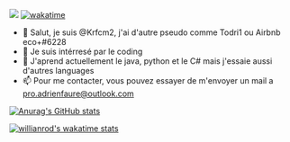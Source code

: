 ![](https://komarev.com/ghpvc/?username=AirbnbEcoPlus&color=orange)
[![wakatime](https://wakatime.com/badge/user/ceb0a75a-8f2b-44a2-a5c3-7d734dcb27b3.svg)](https://wakatime.com/@ceb0a75a-8f2b-44a2-a5c3-7d734dcb27b3)
- 👋 Salut, je suis @Krfcm2, j'ai d'autre pseudo comme Todri1 ou Airbnb eco+#6228
- 👀 Je suis intérresé par le coding
- 🌱 J'aprend actuellement le java, python et le C# mais j'essaie aussi d'autres languages
- 📫 Pour me contacter, vous pouvez essayer de m'envoyer un mail a pro.adrienfaure@outlook.com

[![Anurag's GitHub stats](https://github-readme-stats.vercel.app/api?username=AirbnbEcoPlus&count_private=true&show_icons=true&theme=codeSTACKr)](https://github.com/anuraghazra/github-readme-stats)

[![willianrod's wakatime stats](https://github-readme-stats.vercel.app/api/wakatime?username=todri1&langs_count=10)](https://github.com/anuraghazra/github-readme-stats)
